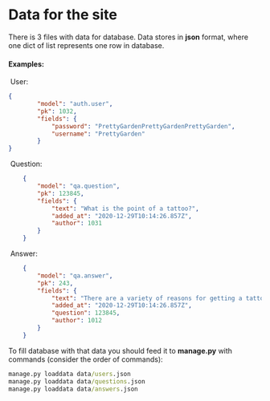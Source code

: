 # Data for the site

There is 3 files with data for database.
Data stores in **json** format, where one dict of list represents one row in database.

#### Examples: 

​	User:

```json
{
        "model": "auth.user",
        "pk": 1032,
        "fields": {
            "password": "PrettyGardenPrettyGardenPrettyGarden",
            "username": "PrettyGarden"
        }
}
```

​	Question:

```json
    {
        "model": "qa.question",
        "pk": 123845,
        "fields": {
            "text": "What is the point of a tattoo?",
            "added_at": "2020-12-29T10:14:26.857Z",
            "author": 1031
        }
    }
```

​	Answer:

```json
    {
        "model": "qa.answer",
        "pk": 243,
        "fields": {
            "text": "There are a variety of reasons for getting a tattoo. You can ... time.",
            "added_at": "2020-12-29T10:14:26.857Z",
            "question": 123845,
            "author": 1012
        }
    }
```



To fill database with that data you should feed it to **manage.py** with commands (consider the order of commands):

```cmd
manage.py loaddata data/users.json
manage.py loaddata data/questions.json
manage.py loaddata data/answers.json
```

